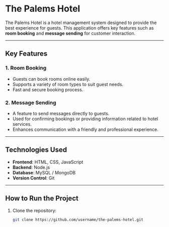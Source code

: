 # The Palems Hotel

The Palems Hotel is a hotel management system designed to provide the best experience for guests. This application offers key features such as **room booking** and **message sending** for customer interaction.

---

## **Key Features**
### 1. **Room Booking**
   - Guests can book rooms online easily.
   - Supports a variety of room types to suit guest needs.
   - Fast and secure booking process.

### 2. **Message Sending**
   - A feature to send messages directly to guests.
   - Used for confirming bookings or providing information related to hotel services.
   - Enhances communication with a friendly and professional experience.

---

## **Technologies Used**
- **Frontend**: HTML, CSS, JavaScript
- **Backend**: Node.js
- **Database**: MySQL / MongoDB
- **Version Control**: Git

---

## **How to Run the Project**
1. Clone the repository:
   ```bash
   git clone https://github.com/username/the-palems-hotel.git
